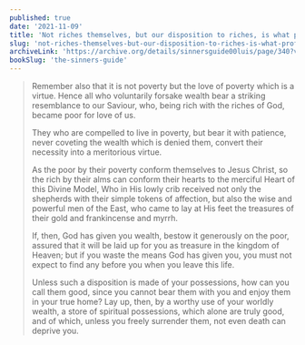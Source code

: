 ```yaml
---
published: true
date: '2021-11-09'
title: 'Not riches themselves, but our disposition to riches, is what profits or harms our souls'
slug: 'not-riches-themselves-but-our-disposition-to-riches-is-what-profits-or-harms-our-souls'
archiveLink: 'https://archive.org/details/sinnersguide00luis/page/340?view=theater'
bookSlug: 'the-sinners-guide'
---
```


> Remember also that it is not poverty but the love of poverty which is a virtue. Hence all who voluntarily forsake wealth bear a striking resemblance to our Saviour, who, being rich with the riches of God, became poor for love of us.
>
> They who are compelled to live in poverty, but bear it with patience, never coveting the wealth which is denied them, convert their necessity into a meritorious virtue.
>
> As the poor by their poverty conform themselves to Jesus Christ, so the rich by their alms can conform their hearts to the merciful Heart of this Divine Model, Who in His lowly crib received not only the shepherds with their simple tokens of affection, but also the wise and powerful men of the East, who came to lay at His feet the treasures of their gold and frankincense and myrrh.
>
> If, then, God has given you wealth, bestow it generously on the poor, assured that it will be laid up for you as treasure in the kingdom of Heaven; but if you waste the means God has given you, you must not expect to find any before you when you leave this life.
>
> Unless such a disposition is made of your possessions, how can you call them good, since you cannot bear them with you and enjoy them in your true home? Lay up, then, by a worthy use of your worldly wealth, a store of spiritual possessions, which alone are truly good, and of which, unless you freely surrender them, not even death can deprive you.